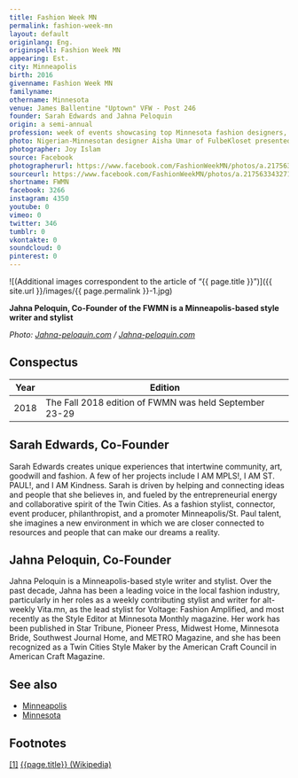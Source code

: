 ```yaml
---
title: Fashion Week MN
permalink: fashion-week-mn
layout: default
originlang: Eng.
originspell: Fashion Week MN
appearing: Est.
city: Minneapolis
birth: 2016
givenname: Fashion Week MN
familyname:
othername: Minnesota
venue: James Ballentine "Uptown" VFW - Post 246
founder: Sarah Edwards and Jahna Peloquin
origin: a semi-annual
profession: week of events showcasing top Minnesota fashion designers, makers, and retailers
photo: Nigerian-Minnesotan designer Aisha Umar of FulbeKloset presented an evening of luxury fashion, accompanied by musical performances by Carolyne Naomi and Redji King as part of Fall FWMN on 9/24
photographer: Joy Islam
source: Facebook
photographerurl: https://www.facebook.com/FashionWeekMN/photos/a.2175633432710718/2175634156043979/?type=3&theater
sourceurl: https://www.facebook.com/FashionWeekMN/photos/a.2175633432710718/2175634156043979/?type=3&theater
shortname: FWMN
facebook: 3266
instagram: 4350
youtube: 0
vimeo: 0
twitter: 346
tumblr: 0
vkontakte: 0
soundcloud: 0
pinterest: 0
---
```


![(Additional images correspondent to the article of “{{ page.title }}”)]({{ site.url }}/images/{{ page.permalink }}-1.jpg)

**Jahna Peloquin, Co-Founder of the FWMN is a Minneapolis-based style writer and stylist**

*Photo: [Jahna-peloquin.com](http://jahna-peloquin.com/) / [Jahna-peloquin.com](http://jahna-peloquin.com/)*

## Сonspectus

|Year|Edition|
|-|-|
|2018|The Fall 2018 edition of FWMN was held September 23-29|


##  Sarah Edwards, Co-Founder

Sarah Edwards creates unique experiences that intertwine community, art, goodwill and fashion. A few of her projects include I AM MPLS!, I AM ST. PAUL!, and I AM Kindness. Sarah is driven by helping and connecting ideas and people that she believes in, and fueled by the entrepreneurial energy and collaborative spirit of the Twin Cities. As a fashion stylist, connector, event producer, philanthropist, and a promoter Minneapolis/St. Paul talent, she imagines a new environment in which we are closer connected to resources and people that can make our dreams a reality.

## Jahna Peloquin, Co-Founder

Jahna Peloquin is a Minneapolis-based style writer and stylist. Over the past decade, Jahna has been a leading voice in the local fashion industry, particularly in her roles as a weekly contributing stylist and writer for alt-weekly Vita.mn, as the lead stylist for Voltage: Fashion Amplified, and most recently as the Style Editor at Minnesota Monthly magazine. Her work has been published in Star Tribune, Pioneer Press, Midwest Home, Minnesota Bride, Southwest Journal Home, and METRO Magazine, and she has been recognized as a Twin Cities Style Maker by the American Craft Council in American Craft Magazine.


## See also

+ [Minneapolis](index)
+ [Minnesota](index)

## Footnotes

[[1]](#a1) <span id="f1"></span> [{{page.title}} (Wikipedia)](index)

